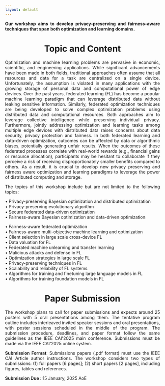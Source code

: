 ```yaml
---
layout: default 
---
```

<p style='text-align: justify;'><b>Our workshop aims to develop privacy-preserving and fairness-aware techniques that span both optimization and learning domains.</b></p>

# <span style="display:block;text-align:center">Topic and Content</span>

<p style='text-align: justify;'>
Optimization and machine learning problems are pervasive in economic, scientific, and engineering applications. While significant advancements have been made in both fields, traditional 
approaches often assume that all resources and data for a task are centralized on a single device. Unfortunately, the assumption is violated in many applications with the growing storage of personal data and computational power of edge devices. Over the past years, federated learning (FL) has become a popular machine learning paradigm that can leverage distributed data without leaking sensitive information. Similarly, federated optimization techniques are being developed to solve complex optimization problems using distributed data and computational resources. Both approaches aim to leverage collective intelligence while preserving individual privacy. Furthermore, jointly addressing optimization and learning tasks among multiple edge devices with distributed data raises concerns about data security, privacy protection and fairness. In both federated learning and data-driven optimization, outcomes can be affected by data or algorithmic biases, potentially generating unfair results. When the outcomes of these federated processes correlate with real-world rewards (e.g., financial gains or resource allocation), participants may be hesitant to collaborate if they perceive a risk of receiving disproportionately smaller benefits compared to others. As a result, it is crucial to develop new privacy 
preserving and fairness aware optimization and learning paradigms to leverage the power of distributed computing and storage.</p>


<p style='text-align: justify;'>
The topics of this workshop include but are not limited to the following topics:
</p>
<p style='text-align: justify;'>
    • Privacy-preserving Bayesian optimization and distributed optimization <br>
   • Privacy-preserving evolutionary algorithm <br>
• Secure federated data-driven optimization <br>
• Fairness-aware Bayesian optimization and data-driven optimization <br>

• Fairness-aware federated optimization <br>
• Fairness-aware multi-objective machine learning and optimization <br>
• Client selection in large scale cross-device FL <br>
• Data valuation for FL <br>
• Federated machine unlearning and transfer learning <br>
• Malicious attacks and defense in FL <br>
• Optimization strategies in large scale FL <br>
• Privacy-preserving techniques in FL <br>
• Scalability and reliability of FL systems <br>
• Algorithms for training and finetuning large language models in FL <br>
• Algorithms for training foundation models in FL <br>
    </p>


# <span style="display:block;text-align:center">Paper Submission</span>

<p style='text-align: justify;'>
The workshop plans to call for paper submissions and expects around 25 posters with 5 oral presentations among them. The tentative program outline includes interleaved invited speaker sessions and oral presentations, with poster sessions scheduled in the middle of the program. The submission procedure, deadlines, and paper format follow the same guidelines as the IEEE CAI'2025 main conference. Submissions must be made via the IEEE CAI'2025 online system. </p>
<p style='text-align: justify;'><b> Submission Format</b>: Submissions papers (.pdf format) must use the IEEE CAI Article author instructions. The workshop considers two types of submissions: (1) full papers [6 pages]; (2) short papers [2 pages], including figures, tables and references.  </p>
<p style='text-align: justify;'> <b>Submission Due </b>:  15 January, 2025 AoE  </p>
